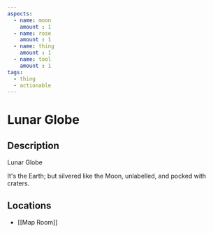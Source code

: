 ```yaml
---
aspects: 
  - name: moon
    amount : 1
  - name: rose
    amount : 1
  - name: thing
    amount : 1
  - name: tool
    amount : 1
tags:
  - thing
  - actionable
---
```


# Lunar Globe

## Description
Lunar Globe

It's the Earth; but silvered like the Moon, unlabelled, and pocked with craters.
## Locations
- [[Map Room]]